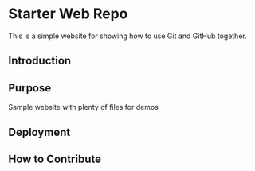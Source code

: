# Starter Web Repo

This is a simple website for showing how to use Git and GitHub together.

## Introduction

## Purpose

Sample website with plenty of files for demos

## Deployment

## How to Contribute
